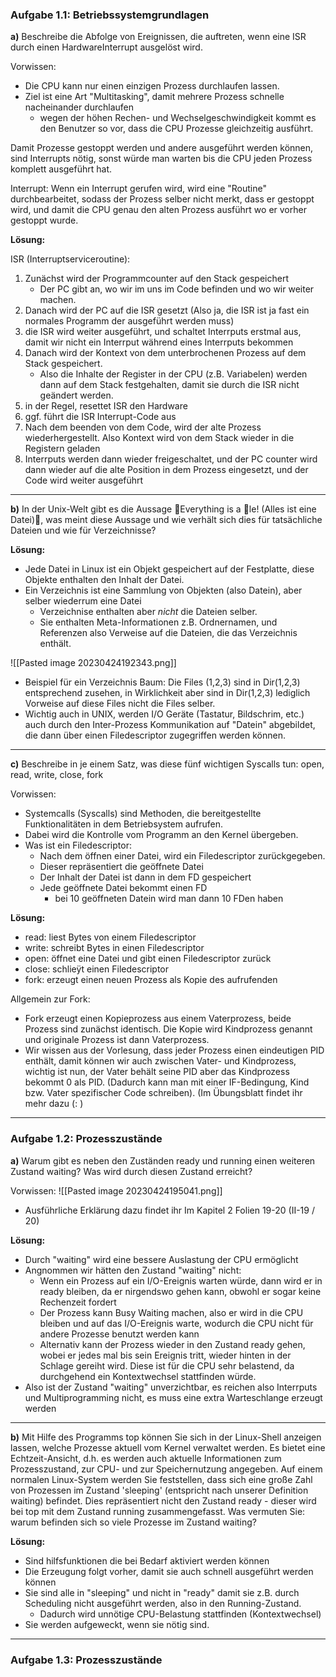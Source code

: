 ### Aufgabe 1.1: Betriebssystemgrundlagen

 **a)** Beschreibe die Abfolge von Ereignissen, die auftreten, wenn eine ISR durch einen HardwareInterrupt ausgelöst wird.
 
 Vorwissen:
- Die CPU kann nur einen einzigen Prozess durchlaufen lassen.
- Ziel ist eine Art "Multitasking", damit mehrere Prozess schnelle nacheinander durchlaufen
	- wegen der höhen Rechen- und Wechselgeschwindigkeit kommt es den Benutzer so vor, dass die CPU Prozesse gleichzeitig ausführt.

Damit Prozesse gestoppt werden  und andere ausgeführt werden können, sind Interrupts nötig, sonst würde man warten bis die CPU jeden Prozess komplett ausgeführt hat.

Interrupt:
Wenn ein Interrupt gerufen wird, wird eine "Routine" durchbearbeitet, sodass der Prozess selber nicht merkt, dass er gestoppt wird, und damit die CPU genau den alten Prozess ausführt wo er vorher gestoppt wurde.

**Lösung:**

ISR (Interruptserviceroutine):
1. Zunächst wird der Programmcounter auf den Stack gespeichert
	- Der PC gibt an, wo wir im uns im Code befinden und wo wir weiter machen.
2.  Danach wird der PC auf die ISR gesetzt (Also ja, die ISR ist ja fast ein normales Programm der ausgeführt werden muss)
3. die ISR wird weiter ausgeführt, und schaltet Interrputs erstmal aus, damit wir nicht ein Interrput während eines Interrputs bekommen
4. Danach wird der Kontext von dem unterbrochenen Prozess auf dem Stack gespeichert.
	- Also die Inhalte der Register in der CPU (z.B. Variabelen) werden dann auf dem Stack festgehalten, damit sie durch die ISR nicht geändert werden.
5. in der Regel, resettet ISR den Hardware
6. ggf. führt die ISR Interrupt-Code aus
7. Nach dem beenden von dem Code, wird der alte Prozess wiederhergestellt. Also Kontext wird von dem Stack wieder in die Registern geladen
8. Interrputs werden dann wieder freigeschaltet, und der PC counter wird dann wieder auf die alte Position in dem Prozess eingesetzt, und der Code wird weiter ausgeführt

---

**b)** In der Unix-Welt gibt es die Aussage Everything is a le! (Alles ist eine Datei), was meint diese Aussage und wie verhält sich dies für tatsächliche Dateien und wie für Verzeichnisse?

**Lösung:**
- Jede Datei in Linux ist ein Objekt gespeichert auf der Festplatte, diese Objekte enthalten den Inhalt der Datei.
- Ein Verzeichnis ist eine Sammlung von Objekten (also Datein), aber selber wiederrum eine Datei
	- Verzeichnise enthalten aber *nicht* die Dateien selber.
	- Sie enthalten Meta-Informationen z.B. Ordnernamen, und Referenzen also Verweise auf die Dateien, die das Verzeichnis enthält.

![[Pasted image 20230424192343.png]]
- Beispiel für ein Verzeichnis Baum:
Die Files (1,2,3) sind in Dir(1,2,3) entsprechend zusehen, in Wirklichkeit aber sind in Dir(1,2,3) lediglich Vorweise auf diese Files nicht die Files selber.
- Wichtig auch in UNIX, werden I/O Geräte (Tastatur, Bildschrim, etc.) auch durch den Inter-Prozess Kommunikation auf "Datein" abgebildet, die dann über einen Filedescriptor zugegriffen werden können.

---

**c)** Beschreibe in je einem Satz, was diese fünf wichtigen Syscalls tun:
open, read, write, close, fork

Vorwissen:

- Systemcalls (Syscalls) sind Methoden, die bereitgestellte Funktionalitäten in dem Betriebsystem aufrufen. 
- Dabei wird die Kontrolle vom Programm an den Kernel übergeben.
- Was ist ein Filedescriptor:
	- Nach dem öffnen einer Datei, wird ein Filedescriptor zurückgegeben.
	- Dieser repräsentiert die geöffnete Datei
	- Der Inhalt der Datei ist dann in dem FD gespeichert
	- Jede geöffnete Datei bekommt einen FD
		- bei 10 geöffneten Datein wird man dann 10 FDen haben

**Lösung:**
- read: liest Bytes von einem Filedescriptor
- write: schreibt Bytes in einen Filedescriptor
- open: öffnet eine Datei und gibt einen Filedescriptor zurück
- close: schlieÿt einen Filedescriptor
- fork: erzeugt einen neuen Prozess als Kopie des aufrufenden

Allgemein zur Fork:
- Fork erzeugt einen Kopieprozess aus einem Vaterprozess, beide Prozess sind zunächst identisch. Die Kopie wird Kindprozess genannt und originale Prozess ist dann Vaterprozess.
- Wir wissen aus der Vorlesung, dass jeder Prozess einen eindeutigen PID enthält, damit können wir auch zwischen Vater- und Kindprozess, wichtig ist nun, der Vater behält seine PID aber das Kindprozess bekommt 0 als PID. (Dadurch kann man mit einer IF-Bedingung, Kind bzw. Vater spezifischer Code schreiben).
(Im Übungsblatt findet ihr mehr dazu (: )

---

### Aufgabe 1.2: Prozesszustände

**a)** Warum gibt es neben den Zuständen ready und running einen weiteren Zustand waiting? Was wird durch diesen Zustand erreicht?

Vorwissen: 
![[Pasted image 20230424195041.png]]
- Ausführliche Erklärung dazu findet ihr Im Kapitel 2 Folien 19-20 (II-19 / 20)

**Lösung:**
- Durch "waiting" wird eine bessere Auslastung der CPU ermöglicht
- Angnommen wir hätten den Zustand "waiting" nicht:
	- Wenn ein Prozess auf ein I/O-Ereignis warten würde, dann wird er in ready bleiben, da er nirgendswo gehen kann, obwohl er sogar keine Rechenzeit fordert
	- Der Prozess kann Busy Waiting machen, also er wird in die CPU bleiben und auf das I/O-Ereignis warte, wodurch die CPU nicht für andere Prozesse benutzt werden kann
	- Alternativ kann der Prozess wieder in den Zustand ready gehen, wobei er jedes mal bis sein Ereignis tritt, wieder hinten in der Schlage gereiht wird. Diese ist für die CPU sehr belastend, da durchgehend ein Kontextwechsel stattfinden würde.
- Also ist der Zustand "waiting" unverzichtbar, es reichen also Interrputs und Multiprogramming nicht, es muss eine extra Warteschlange erzeugt werden

---

**b)** Mit Hilfe des Programms top können Sie sich in der Linux-Shell anzeigen lassen, welche Prozesse aktuell vom Kernel verwaltet werden. Es bietet eine Echtzeit-Ansicht, d.h. es werden auch aktuelle Informationen zum Prozesszustand, zur CPU- und zur Speichernutzung angegeben. Auf einem normalen Linux-System werden Sie feststellen, dass sich eine große Zahl von Prozessen im Zustand 'sleeping' (entspricht nach unserer Definition waiting) befindet. Dies repräsentiert nicht den Zustand ready - dieser wird bei top mit dem Zustand running zusammengefasst. Was vermuten
Sie: warum befinden sich so viele Prozesse im Zustand waiting?

**Lösung:**
- Sind hilfsfunktionen die bei Bedarf aktiviert werden können
- Die Erzeugung folgt vorher, damit sie auch schnell ausgeführt werden können
- Sie sind alle in "sleeping" und nicht in "ready" damit sie z.B. durch Scheduling nicht ausgeführt werden, also in den Running-Zustand.
	- Dadurch wird unnötige CPU-Belastung stattfinden (Kontextwechsel)
- Sie werden aufgeweckt, wenn sie nötig sind.

---

### Aufgabe 1.3: Prozesszustände